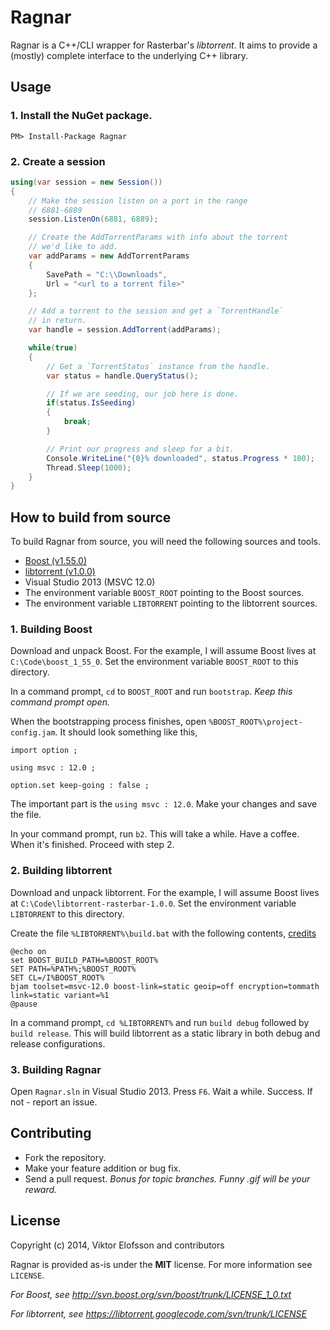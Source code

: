 # Ragnar
Ragnar is a C++/CLI wrapper for Rasterbar's *libtorrent*. It aims to provide a (mostly) complete interface to the underlying C++ library.

## Usage

### 1. Install the NuGet package.

```posh
PM> Install-Package Ragnar
```

### 2. Create a session

```csharp
using(var session = new Session())
{
    // Make the session listen on a port in the range
    // 6881-6889
    session.ListenOn(6881, 6889);

    // Create the AddTorrentParams with info about the torrent
    // we'd like to add.
    var addParams = new AddTorrentParams
    {
        SavePath = "C:\\Downloads",
        Url = "<url to a torrent file>"
    };

    // Add a torrent to the session and get a `TorrentHandle`
    // in return.
    var handle = session.AddTorrent(addParams);

    while(true)
    {
        // Get a `TorrentStatus` instance from the handle.
        var status = handle.QueryStatus();

        // If we are seeding, our job here is done.
        if(status.IsSeeding)
        {
            break;
        }

        // Print our progress and sleep for a bit.
        Console.WriteLine("{0}% downloaded", status.Progress * 100);
        Thread.Sleep(1000);
    }
}
```

## How to build from source
To build Ragnar from source, you will need the following sources and tools.

* [Boost (v1.55.0)](http://www.boost.org/users/history/version_1_55_0.html)
* [libtorrent (v1.0.0)](http://sourceforge.net/projects/libtorrent/files/libtorrent/)
* Visual Studio 2013 (MSVC 12.0)
* The environment variable `BOOST_ROOT` pointing to the Boost sources.
* The environment variable `LIBTORRENT` pointing to the libtorrent sources.

### 1. Building Boost
Download and unpack Boost. For the example, I will assume Boost lives at `C:\Code\boost_1_55_0`. Set the environment variable `BOOST_ROOT` to this directory.

In a command prompt, `cd` to `BOOST_ROOT` and run `bootstrap`. *Keep this command prompt open.*

When the bootstrapping process finishes, open `%BOOST_ROOT%\project-config.jam`. It should look something like this,

```
import option ; 
 
using msvc : 12.0 ; 
 
option.set keep-going : false ; 
```

The important part is the `using msvc : 12.0`. Make your changes and save the file.

In your command prompt, run `b2`. This will take a while. Have a coffee. When it's finished. Proceed with step 2.

### 2. Building libtorrent
Download and unpack libtorrent. For the example, I will assume Boost lives at `C:\Code\libtorrent-rasterbar-1.0.0`. Set the environment variable `LIBTORRENT` to this directory.

Create the file `%LIBTORRENT%\build.bat` with the following contents, [credits](http://thomasfischer.biz/building-libtorrent-for-windows-with-visual-studio-2012/)

```
@echo on
set BOOST_BUILD_PATH=%BOOST_ROOT%
SET PATH=%PATH%;%BOOST_ROOT%
SET CL=/I%BOOST_ROOT%
bjam toolset=msvc-12.0 boost-link=static geoip=off encryption=tommath link=static variant=%1
@pause
```

In a command prompt, `cd %LIBTORRENT%` and run `build debug` followed by `build release`. This will build libtorrent as a static library in both debug and release configurations.

### 3. Building Ragnar
Open `Ragnar.sln` in Visual Studio 2013. Press `F6`. Wait a while. Success. If not - report an issue.

## Contributing
* Fork the repository.
* Make your feature addition or bug fix.
* Send a pull request. *Bonus for topic branches. Funny .gif will be your reward.*

## License
Copyright (c) 2014, Viktor Elofsson and contributors

Ragnar is provided as-is under the **MIT** license. For more information see `LICENSE`.

*For Boost, see http://svn.boost.org/svn/boost/trunk/LICENSE_1_0.txt*

*For libtorrent, see https://libtorrent.googlecode.com/svn/trunk/LICENSE*
